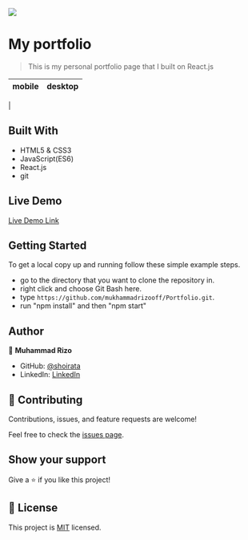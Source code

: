 ![](https://img.shields.io/badge/Microverse-blueviolet)

# My portfolio

> This is my personal portfolio page that I built on React.js

mobile  | desktop
------------- | -------------
 |


## Built With

- HTML5 & CSS3
- JavaScript(ES6)
- React.js
- git

## Live Demo

[Live Demo Link]()

## Getting Started

To get a local copy up and running follow these simple example steps.

- go to the directory that you want to clone the repository in.
- right click and choose Git Bash here.
- type `https://github.com/mukhammadrizooff/Portfolio.git`.
- run "npm install" and then "npm start"

## Author

👤 **Muhammad Rizo**

- GitHub: [@shoirata](https://github.com/mukhammadrizooff)
- LinkedIn: [LinkedIn](https://www.linkedin.com/in/mukhammadrizooff/)


## 🤝 Contributing

Contributions, issues, and feature requests are welcome!

Feel free to check the [issues page](../../issues/).

## Show your support

Give a ⭐️ if you like this project!

## 📝 License

This project is [MIT](./LICENSE.md) licensed.